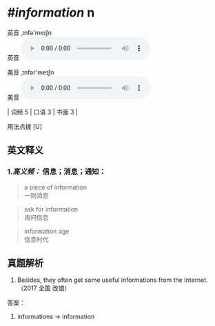 # ***\#information*** n
英音 ˌɪnfə'meɪʃn  
英音
<audio src="./media/information-B.aac" controls="controls"></audio>

美音 ˌɪnfər'meɪʃn  
美音
<audio src="./media/information.aac" controls="controls"></audio>



| 词频 5 | 口语 3 | 书面 3 |  

用法点拨  [U]

英文释义
---
### 1.*高义频：* **信息；消息；通知：**  

 > a piece of information  
 > 一则消息    

 > ask for information  
 > 询问信息    

 > information age  
 > 信息时代    


真题解析
---
1. Besides, they often get some useful informations from the Internet.  （2017 全国   改错）  

答案：
1. informations → information  

